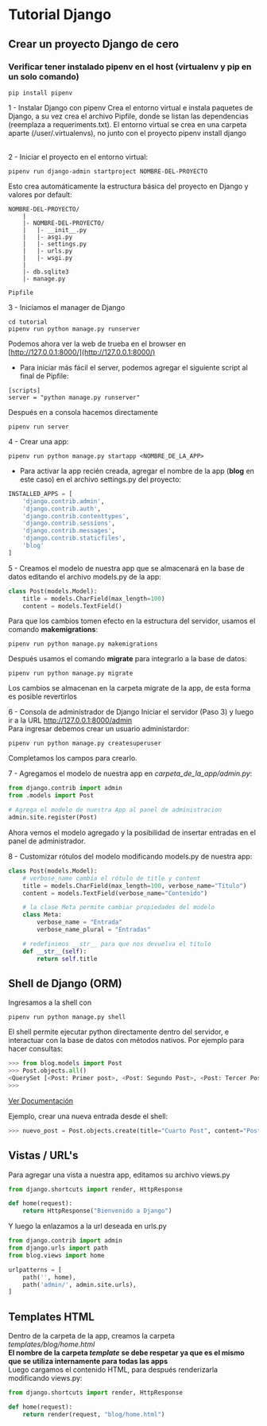# Tutorial Django 
## Crear un proyecto Django de cero
### Verificar tener instalado pipenv en el host (virtualenv y pip en un solo comando)

```
pip install pipenv
```
1 - Instalar Django con pipenv 
Crea el entorno virtual e instala paquetes de Django, a su vez crea el archivo Pipfile, donde se listan las dependencias (reemplaza a requeriments.txt). El entorno virtual se crea en una carpeta aparte (/user/.virtualenvs), no junto con el proyecto
pipenv install django

<br>2 - Iniciar el proyecto en el entorno virtual:
```
pipenv run django-admin startproject NOMBRE-DEL-PROYECTO
```
Esto crea automáticamente la estructura básica del proyecto en Django y valores por default:
<br>
```
NOMBRE-DEL-PROYECTO/
    |
    |- NOMBRE-DEL-PROYECTO/
    |   |- __init__.py
    |   |- asgi.py
    |   |- settings.py 
    |   |- urls.py
    |   |- wsgi.py
    |
    |- db.sqlite3
    |- manage.py

Pipfile
```
3 - Iniciamos el manager de Django
```
cd tutorial
pipenv run python manage.py runserver
```
Podemos ahora ver la web de trueba en el browser en [http://127.0.0.1:8000/](http://127.0.0.1:8000/)

* Para iniciar más fácil el server, podemos agregar el siguiente script al final de Pipfile:
```
[scripts]
server = "python manage.py runserver"
```
Después en a consola hacemos directamente
```
pipenv run server
```
4 - Crear una app:
```
pipenv run python manage.py startapp <NOMBRE_DE_LA_APP>
```
* Para activar la app recién creada, agregar el nombre de la app (<b>blog</b> en este caso) en el archivo settings.py del proyecto:
```python
INSTALLED_APPS = [
    'django.contrib.admin',
    'django.contrib.auth',
    'django.contrib.contenttypes',
    'django.contrib.sessions',
    'django.contrib.messages',
    'django.contrib.staticfiles',
    'blog'
]
```

5 - Creamos el modelo de nuestra app que se almacenará en la base de datos editando el archivo models.py de la app:
```python
class Post(models.Model):
    title = models.CharField(max_length=100)
    content = models.TextField()
```
Para que los cambios tomen efecto en la estructura del servidor, usamos el comando <b>makemigrations</b>:
```
pipenv run python manage.py makemigrations
```
Después usamos el comando <b>migrate</b> para integrarlo a la base de datos:
```
pipenv run python manage.py migrate
```
Los cambios se almacenan en la carpeta migrate de la app, de esta forma es posible revertirlos

6 - Consola de administrador de Django
Iniciar el servidor (Paso 3) y luego ir a la URL http://127.0.0.1:8000/admin
<br>Para ingresar debemos crear un usuario administardor:
```
pipenv run python manage.py createsuperuser
```
Completamos los campos para crearlo.

7 - Agregamos el modelo de nuestra app en *carpeta_de_la_app/admin.py*:
```python
from django.contrib import admin
from .models import Post

# Agrega el modelo de nuestra App al panel de administracion
admin.site.register(Post)
```

Ahora vemos el modelo agregado y la posibilidad de insertar entradas en el panel de administrador.

8 - Customizar rótulos del modelo modificando models.py de nuestra app:
```python
class Post(models.Model):
    # verbose_name cambia el rótulo de title y content
    title = models.CharField(max_length=100, verbose_name="Título")
    content = models.TextField(verbose_name="Contenido")

    # la clase Meta permite cambiar propiedades del modelo
    class Meta:
        verbose_name = "Entrada"
        verbose_name_plural = "Entradas"

    # redefinimos __str__ para que nos devuelva el título
    def __str__(self):
        return self.title
```

## Shell de Django (ORM)
Ingresamos a la shell con
```
pipenv run python manage.py shell
```
El shell permite ejecutar python directamente dentro del servidor, e interactuar con la base de datos con métodos nativos.
Por ejemplo para hacer consultas:
```python
>>> from blog.models import Post
>>> Post.objects.all()
<QuerySet [<Post: Primer post>, <Post: Segundo Post>, <Post: Tercer Post>]>
>>>
```
[Ver Documentación](https://docs.djangoproject.com/en/4.0/topics/db/queries/)

Ejemplo, crear una nueva entrada desde el shell:
```python
>>> nuevo_post = Post.objects.create(title="Cuarto Post", content="Post creado desde el shell de Django")
```

## Vistas / URL's
Para agregar una vista a nuestra app, editamos su archivo views.py

```python
from django.shortcuts import render, HttpResponse

def home(request):
    return HttpResponse("Bienvenido a Django")
```

Y luego la enlazamos a la url deseada en urls.py

```python
from django.contrib import admin
from django.urls import path
from blog.views import home

urlpatterns = [
    path('', home),
    path('admin/', admin.site.urls),
]
```

## Templates HTML
Dentro de la carpeta de la app, creamos la carpeta *templates/blog/home.html*
<br><b>El nombre de la carpeta *template* se debe respetar ya que es el mismo que se utiliza internamente para todas las apps</b>
<br>Luego cargamos el contenido HTML, para después renderizarla modificando views.py:
```python
from django.shortcuts import render, HttpResponse

def home(request):
    return render(request, "blog/home.html")
```

